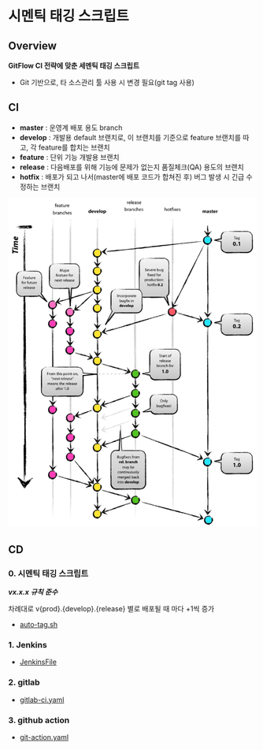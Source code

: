 # 시멘틱 태깅 스크립트
## Overview
**GitFlow CI 전략에 맞춘 세멘틱 태깅 스크립트**
- Git 기반으로, 타 소스관리 툴 사용 시 변경 필요(git tag 사용)

## CI
- **master** : 운영계 배포 용도 branch
- **develop** : 개발용 default 브랜치로, 이 브랜치를 기준으로 feature 브랜치를 따고, 각 feature를 합치는 브랜치
- **feature** : 단위 기능 개발용 브랜치
- **release** : 다음배포를 위해 기능에 문제가 없는지 품질체크(QA) 용도의 브랜치
- **hotfix** : 배포가 되고 나서(master에 배포 코드가 합쳐진 후) 버그 발생 시 긴급 수정하는 브랜치

![gitflow](./images/gitflow.png)

## CD
### 0. 시멘틱 태깅 스크립트
***vx.x.x 규칙 준수***

차례대로 v{prod}.{develop}.{release} 별로 배포될 때 마다 +1씩 증가
- [auto-tag.sh](./scripts/auto-tag.sh)

### 1. Jenkins
- [JenkinsFile](./scripts/JenkinsFile)

### 2. gitlab
- [gitlab-ci.yaml](./scripts/gitlab-ci.yaml)

### 3. github action
- [git-action.yaml](./scripts/git-action.yaml)